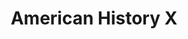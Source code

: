 ---
layout: post
title: American History X
director: Tony Kaye
year: 1998
cover: https://images.mubicdn.net/images/film/141/cache-32751-1636967114/image-w1280.jpg
imdb_id: tt0120586
---